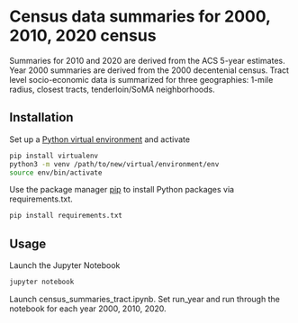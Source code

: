 # Census data summaries for 2000, 2010, 2020 census

Summaries for 2010 and 2020 are derived from the ACS 5-year estimates. Year 2000 summaries are derived from the 2000 decentenial census. Tract level socio-economic data is summarized for three geographies: 1-mile radius, closest tracts, tenderloin/SoMA neighborhoods.   

## Installation

Set up a [Python virtual environment](https://docs.python.org/3/library/venv.html) and activate

```bash
pip install virtualenv
python3 -m venv /path/to/new/virtual/environment/env
source env/bin/activate
```

Use the package manager [pip](https://pip.pypa.io/en/stable/) to install Python packages via requirements.txt.

```bash
pip install requirements.txt
```

## Usage

Launch the Jupyter Notebook
```bash
jupyter notebook
```
Launch census_summaries_tract.ipynb. Set run_year and run through the notebook for each year 2000, 2010, 2020.

